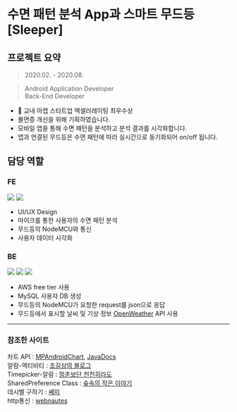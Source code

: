 # 수면 패턴 분석 App과 스마트 무드등 [Sleeper]
## 프로젝트 요약
> 2020.02. - 2020.08.   

> Android Application Developer      
> Back-End Developer   
* 🏅 교내 아랩 스타트업 액셀러레이팅 최우수상
* 불면증 개선을 위해 기획하였습니다.
* 모바일 앱을 통해 수면 패턴을 분석하고 분석 결과를 시각화합니다.
* 앱과 연결된 무드등은 수면 패턴에 따라 실시간으로 동기화되어 on/off 됩니다.

## 담당 역할
### FE
<img src='https://img.shields.io/badge/Langauge-Java-green'/>
<img src='https://img.shields.io/badge/Platform-Android-blue'/>   

* UI/UX Design
* 마이크를 통한 사용자의 수면 패턴 분석
* 무드등의 NodeMCU와 통신
* 사용자 데이터 시각화

### BE
<img src='https://img.shields.io/badge/Langauge-PHP-green'/>
<img src='https://img.shields.io/badge/Platform-AWS-blue'/>   
<img src='https://img.shields.io/badge/DB-MySQL-yellow'/>   

* AWS free tier 사용
* MySQL 사용자 DB 생성
* 무드등의 NodeMCU가 요청한 request를 json으로 응답
* 무드등에서 표시할 날씨 및 기상 정보 [OpenWeather](https://openweathermap.org/api) API 사용


* * *
### 참조한 사이트
차트 API : [MPAndroidChart](https://github.com/PhilJay/MPAndroidChart), [JavaDocs](https://javadoc.jitpack.io/com/github/PhilJay/MPAndroidChart/v3.1.0/javadoc/)   
알람-액티비티 : [조길상의 블로그](https://m.blog.naver.com/PostView.nhn?blogId=jogilsang&logNo=221513058119&proxyReferer=https%3A%2F%2Fwww.google.com%2F)   
Timepicker-알람 : [멈춘보단 천천히라도](https://webnautes.tistory.com/1365)   
SharedPreference Class : [숲속의 작은 이야기](https://re-build.tistory.com/37)   
데시벨 구하기 : [쎄미](https://susemi99.tistory.com/1017)   
http통신 : [webnautes](https://webnautes.tistory.com/1189)    

